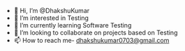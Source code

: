 - 👋 Hi, I’m @DhakshuKumar
- 👀 I’m interested in Testing 
- 🌱 I’m currently learning Software Testing
- 💞️ I’m looking to collaborate on projects based on Testing 
- 📫 How to reach me- dhakshukumar0703@gmail.com

<!---
DhakshuKumar/DhakshuKumar is a ✨ special ✨ repository because its `README.md` (this file) appears on your GitHub profile.
You can click the Preview link to take a look at your changes.
--->
